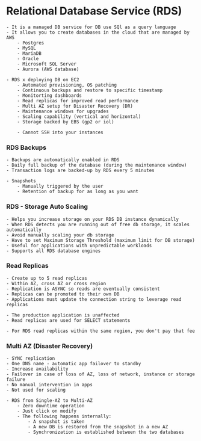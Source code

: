 # Relational Database Service (RDS)

	- It is a managed DB service for DB use SQl as a query language
	- It allows you to create databases in the cloud that are managed by AWS
		- Postgres
		- MySQL
		- MariaDB
		- Oracle
		- Microsoft SQL Server
		- Aurora (AWS database)

	- RDS x deploying DB on EC2
		- Automated provisioning, OS patching
		- Continuous backups and restore to specific timestamp
		- Monitorting dashboards
		- Read replicas for improved read performance
		- Multi AZ setup for Disaster Recovery (DR)
		- Maintenance windows for upgrades
		- Scaling capability (vertical and horizontal)
		- Storage backed by EBS (gp2 or iol)

		- Cannot SSH into your instances

### RDS Backups

	- Backups are automatically enabled in RDS
	- Daily full backup of the database (during the maintenance window)
	- Transaction logs are backed-up by RDS every 5 minutes

	- Snapshots
		- Manually triggered by the user
		- Retention of backup for as long as you want

### RDS - Storage Auto Scaling

	- Helps you increase storage on your RDS DB instance dynamically
	- When RDS detects you are running out of free db storage, it scales automatically
	- Avoid manually scaling your db storage
	- Have to set Maximum Storage Threshold (maximum limit for DB storage)
	- Useful for applications with unpredictable workloads
	- Supports all RDS database engines

### Read Replicas

	- Create up to 5 read replicas
	- Within AZ, cross AZ or cross region
	- Replication is ASYNC so reads are eventually consistent
	- Replicas can be promoted to their own DB
	- Applications must update the connection string to leverage read replicas

	- The production application is unaffected
	- Read replicas are used for SELECT statements

	- For RDS read replicas within the same region, you don't pay that fee

### Multi AZ (Disaster Recovery)

	- SYNC replication
	- One DNS name - automatic app failover to standby
	- Increase availability
	- Failover in case of loss of AZ, loss of network, instance or storage failure
	- No manual intervention in apps
	- Not used for scaling

	- RDS from Single-AZ to Multi-AZ
		- Zero downtime operation
		- Just click on modify
		- The following happens internally: 
			- A snapshot is taken
			- A new DB is restored from the snapshot in a new AZ
			- Synchronization is established between the two databases